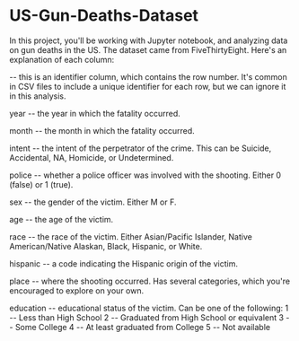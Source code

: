 # US-Gun-Deaths-Dataset
In this project, you'll be working with Jupyter notebook, and analyzing data on gun deaths in the US.
The dataset came from FiveThirtyEight. Here's an explanation of each column:

-- this is an identifier column, which contains the row number. It's common in CSV files to include a unique identifier for each row, but we can ignore it in this analysis.

year -- the year in which the fatality occurred.

month -- the month in which the fatality occurred.

intent -- the intent of the perpetrator of the crime. This can be Suicide, Accidental, NA, Homicide, or Undetermined.

police -- whether a police officer was involved with the shooting. Either 0 (false) or 1 (true).

sex -- the gender of the victim. Either M or F.

age -- the age of the victim.

race -- the race of the victim. Either Asian/Pacific Islander, Native American/Native Alaskan, Black, Hispanic, or White.

hispanic -- a code indicating the Hispanic origin of the victim.

place -- where the shooting occurred. Has several categories, which you're encouraged to explore on your own.

education -- educational status of the victim. Can be one of the following:
1 -- Less than High School
2 -- Graduated from High School or equivalent
3 -- Some College
4 -- At least graduated from College
5 -- Not available
